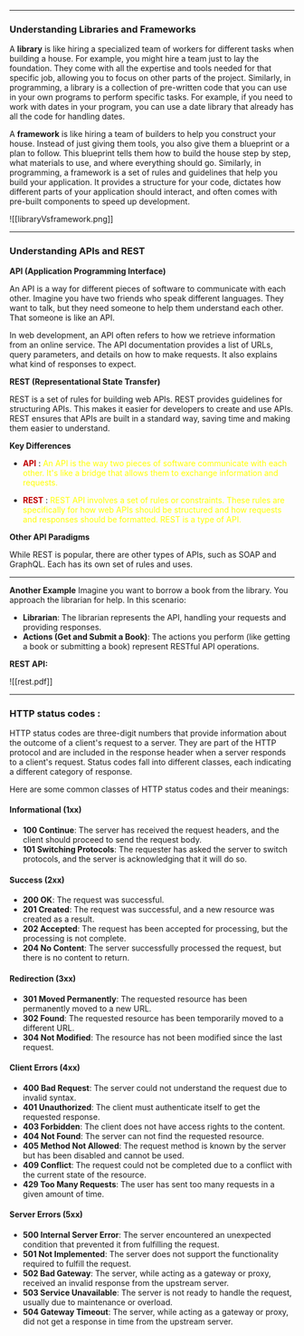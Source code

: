 
---

### Understanding Libraries and Frameworks

A **library** is like hiring a specialized team of workers for different tasks when building a house. For example, you might hire a team just to lay the foundation. They come with all the expertise and tools needed for that specific job, allowing you to focus on other parts of the project. Similarly, in programming, a library is a collection of pre-written code that you can use in your own programs to perform specific tasks. For example, if you need to work with dates in your program, you can use a date library that already has all the code for handling dates.


A **framework** is like hiring a team of builders to help you construct your house. Instead of just giving them tools, you also give them a blueprint or a plan to follow. This blueprint tells them how to build the house step by step, what materials to use, and where everything should go. Similarly, in programming, a framework is a set of rules and guidelines that help you build your application. It provides a structure for your code, dictates how different parts of your application should interact, and often comes with pre-built components to speed up development.



![[libraryVsframework.png]]



---
### Understanding APIs and REST

**API (Application Programming Interface)**

An API is a way for different pieces of software to communicate with each other. Imagine you have two friends who speak different languages. They want to talk, but they need someone to help them understand each other. That someone is like an API.

In web development, an API often refers to how we retrieve information from an online service. The API documentation provides a list of URLs, query parameters, and details on how to make requests. It also explains what kind of responses to expect.

**REST (Representational State Transfer)**

REST is a set of rules for building web APIs. REST provides guidelines for structuring APIs. This makes it easier for developers to create and use APIs. REST ensures that APIs are built in a standard way, saving time and making them easier to understand.


**Key Differences**

- **<font color="#c00000">API</font>** :<font color="#ffff00"> An API is  the way two pieces of software communicate with each other. It's like a bridge that allows them to exchange information and requests.</font>

- **<font color="#c00000">REST</font>** : <font color="#ffff00">REST API involves a set of rules or constraints. These rules are specifically for how web APIs should be structured and how requests and responses should be formatted. REST is a type of API.</font>

**Other API Paradigms**

While REST is popular, there are other types of APIs, such as SOAP and GraphQL. Each has its own set of rules and uses.

---
**Another Example**
Imagine you want to borrow a book from the library. You approach the librarian for help. In this scenario:

- **Librarian**: The librarian represents the API, handling your requests and providing responses.
- **Actions (Get and Submit a Book)**: The actions you perform (like getting a book or submitting a book) represent RESTful API operations.



**REST API:**

![[rest.pdf]]


---

### HTTP status codes : 

HTTP status codes are three-digit numbers that provide information about the outcome of a client's request to a server. They are part of the HTTP protocol and are included in the response header when a server responds to a client's request. Status codes fall into different classes, each indicating a different category of response.

Here are some common classes of HTTP status codes and their meanings:

#### Informational (1xx)
- **100 Continue**: The server has received the request headers, and the client should proceed to send the request body.
- **101 Switching Protocols**: The requester has asked the server to switch protocols, and the server is acknowledging that it will do so.

#### Success (2xx)
- **200 OK**: The request was successful.
- **201 Created**: The request was successful, and a new resource was created as a result.
- **202 Accepted**: The request has been accepted for processing, but the processing is not complete.
- **204 No Content**: The server successfully processed the request, but there is no content to return.

#### Redirection (3xx)
- **301 Moved Permanently**: The requested resource has been permanently moved to a new URL.
- **302 Found**: The requested resource has been temporarily moved to a different URL.
- **304 Not Modified**: The resource has not been modified since the last request.

#### Client Errors (4xx)
- **400 Bad Request**: The server could not understand the request due to invalid syntax.
- **401 Unauthorized**: The client must authenticate itself to get the requested response.
- **403 Forbidden**: The client does not have access rights to the content.
- **404 Not Found**: The server can not find the requested resource.
- **405 Method Not Allowed**: The request method is known by the server but has been disabled and cannot be used.
- **409 Conflict**: The request could not be completed due to a conflict with the current state of the resource.
- **429 Too Many Requests**: The user has sent too many requests in a given amount of time.

#### Server Errors (5xx)
- **500 Internal Server Error**: The server encountered an unexpected condition that prevented it from fulfilling the request.
- **501 Not Implemented**: The server does not support the functionality required to fulfill the request.
- **502 Bad Gateway**: The server, while acting as a gateway or proxy, received an invalid response from the upstream server.
- **503 Service Unavailable**: The server is not ready to handle the request, usually due to maintenance or overload.
- **504 Gateway Timeout**: The server, while acting as a gateway or proxy, did not get a response in time from the upstream server.